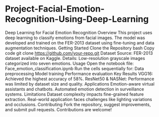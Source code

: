 # Project-Facial-Emotion-Recognition-Using-Deep-Learning
Deep Learning for Facial Emotion Recognition
Overview
This project uses deep learning to classify emotions from facial images. The model was developed and trained on the FER-2013 dataset using fine-tuning and data augmentation techniques.
Getting Started
Clone the Repository
bash
Copy code
git clone https://github.com/your-repo.git
Dataset
Source: FER-2013 dataset available on Kaggle.
Details: Low-resolution grayscale images categorized into seven emotions.
Usage
Open the notebook file:
Face_emotion_classification.ipynb
Run the cells sequentially for:
Data preprocessing
Model training
Performance evaluation
Key Results
VGG16: Achieved the highest accuracy of 58%.
ResNet50 & NASNet: Performance was limited by dataset size and quality.
Applications
Emotion-aware virtual assistants and chatbots.
Automated emotion detection in surveillance systems.
Limitations
Dataset complexity impacts fine-grained feature extraction.
Real-world application faces challenges like lighting variations and occlusions.
Contributing
Fork the repository, suggest improvements, and submit pull requests. Contributions are welcome!
